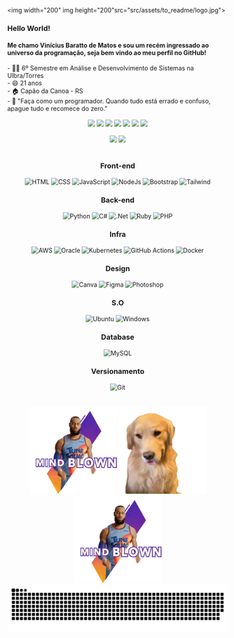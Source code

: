   <img width="200" img height="200"src="src/assets/to_readme/logo.jpg">
### Hello World!
#### Me chamo Vinícius Baratto de Matos e sou um recém ingressado ao universo da programação, seja bem vindo ao meu perfil no GitHub!

<div>
- 👩‍💻 6º Semestre em Análise e Desenvolvimento de Sistemas na Ulbra/Torres<br>
- 😄 21 anos<br>
- 🏠 Capão da Canoa - RS<br>
- 📖 "Faça como um programador. Quando tudo está errado e confuso, apague tudo e recomece do zero."
</div>

<br>

<div align="center">
  <a href ="mailto:vinibmatos@rede.ulbra.br?subject=Ol%C3%A1!"><img src="https://img.shields.io/badge/Gmail-D14836?style=for-the-badge&logo=gmail&logoColor=white" target="_blank"></a>
  <a href ="https://www.facebook.com/M4tszZ/"><img src="https://img.shields.io/badge/Facebook-1877F2?style=for-the-badge&logo=facebook&logoColor=white" target="_blank"></a>
  <a href ="https://www.instagram.com/_matszz/"><img src="https://img.shields.io/badge/Instagram-E4405F?style=for-the-badge&logo=instagram&logoColor=white" target="_blank"></a>
  <a href ="https://wa.me/5551989544006"><img src="https://img.shields.io/badge/WhatsApp-25D366?style=for-the-badge&logo=whatsapp&logoColor=white" target="_blank"></a>
  <a href ="https://t.me/ViniMat0s"><img src="https://img.shields.io/badge/Telegram-2CA5E0?style=for-the-badge&logo=telegram&logoColor=white" target="_blank"></a>
  <a href ="https://github.com/ViniciusMat0s"><img src="https://img.shields.io/badge/GitHub-100000?style=for-the-badge&logo=github&logoColor=white" target="_blank"></a>
  <a href ="https://www.linkedin.com/in/vinícius-matos-57845325a/"><img src="https://img.shields.io/badge/LinkedIn-0077B5?style=for-the-badge&logo=linkedin&logoColor=white" target="_blank"></a>
</div>

<br>

<div align="center">
    <img height="180em" src="https://github-readme-stats.vercel.app/api?username=viniciusmat0s&show_icons=true&theme=dark&include_all_commits=true&count_private=true"/>
    <img height="130em" src="https://github-readme-stats.vercel.app/api/top-langs/?username=viniciusmat0s&layout=compact&langs_count=16&theme=dark"/>
</div>

<div align="center"><br/>
  <div>
    <h3>Front-end</h3>
      <img align="center" alt="HTML" src="https://img.shields.io/badge/HTML-239120?style=for-the-badge&logo=html5&logoColor=white">
      <img align="center" alt="CSS" src="https://img.shields.io/badge/CSS-239120?&style=for-the-badge&logo=css3&logoColor=white">
      <img align="center" alt="JavaScript" src="https://img.shields.io/badge/javascript-%23323330.svg?style=for-the-badge&logo=javascript&logoColor=%23F7DF1E">
      <img align="center" alt="NodeJs" src="https://img.shields.io/badge/node.js-6DA55F?style=for-the-badge&logo=node.js&logoColor=white)">
      <img align="center" alt="Bootstrap" src="https://img.shields.io/badge/bootstrap-%238511FA.svg?style=for-the-badge&logo=bootstrap&logoColor=white">
      <img align="center" alt="Tailwind" src="https://img.shields.io/badge/tailwindcss-%2338B2AC.svg?style=for-the-badge&logo=tailwind-css&logoColor=white">
  </div>
  <div>
    <h3>Back-end</h3>
      <img align="center" alt="Python" src="https://img.shields.io/badge/Python-14354C?style=for-the-badge&logo=python&logoColor=white">
      <img align="center" alt="C#" src="https://img.shields.io/badge/c%23-%23239120.svg?style=for-the-badge&logo=c-sharp&logoColor=white">
      <img align="center" alt=".Net" src="https://img.shields.io/badge/.NET-5C2D91?style=for-the-badge&logo=.net&logoColor=white)">
      <img align="center" alt="Ruby" src="https://img.shields.io/badge/ruby-%23CC342D.svg?style=for-the-badge&logo=ruby&logoColor=white">
      <img align="center" alt="PHP" src="https://img.shields.io/badge/php-%23777BB4.svg?style=for-the-badge&logo=php&logoColor=white">
  </div>
  <div>
    <h3>Infra</h3>
      <img align="center" alt="AWS" src="https://img.shields.io/badge/AWS-%23FF9900.svg?style=for-the-badge&logo=amazon-aws&logoColor=white">
      <img align="center" alt="Oracle" src="https://img.shields.io/badge/Oracle-F80000?style=for-the-badge&logo=oracle&logoColor=white">
      <img align="center" alt="Kubernetes" src="https://img.shields.io/badge/kubernetes-%23326ce5.svg?style=for-the-badge&logo=kubernetes&logoColor=white">
      <img align="center" alt="GitHub Actions" src="https://img.shields.io/badge/github%20actions-%232671E5.svg?style=for-the-badge&logo=githubactions&logoColor=white">
      <img align="center" alt="Docker" src="https://img.shields.io/badge/docker-%230db7ed.svg?style=for-the-badge&logo=docker&logoColor=white">
  </div>
  <div>
    <h3>Design</h3>
      <img align="center" alt="Canva" src="https://img.shields.io/badge/Canva-%2300C4CC.svg?style=for-the-badge&logo=Canva&logoColor=white">
      <img align="center" alt="Figma" src="https://img.shields.io/badge/figma-%23F24E1E.svg?style=for-the-badge&logo=figma&logoColor=white">
      <img align="center" alt="Photoshop" src="https://img.shields.io/badge/adobe%20photoshop-%2331A8FF.svg?style=for-the-badge&logo=adobe%20photoshop&logoColor=white">
  </div>
    <div>
      <h3>S.O</h3>
      <img align="center" alt="Ubuntu" src="https://img.shields.io/badge/Ubuntu-E95420?style=for-the-badge&logo=ubuntu&logoColor=white">
      <img align="center" alt="Windows" src="https://img.shields.io/badge/Windows-0078D6?style=for-the-badge&logo=windows&logoColor=white">
    </div>
  <div>
    <h3>Database</h3>
      <img align="center" alt="MySQL" src="https://img.shields.io/badge/mysql-4479A1.svg?style=for-the-badge&logo=mysql&logoColor=white">
  </div>
  <div>
    <h3>Versionamento</h3>
      <img align="center" alt="Git" src="https://img.shields.io/badge/git-%23F05033.svg?style=for-the-badge&logo=git&logoColor=white">
  </div>
  
 <br>
  <br>
  
 <div align="center">
  <img width="200" img height="200"src="src/assets/to_readme/lebroon.gif">
  <img width="200" img height="200"src="src/assets/to_readme/golden.gif">
  <img width="200" img height="200"src="src/assets/to_readme/lebroon.gif">
</div>

<picture align="center">
  <source media="(prefers-color-scheme: dark)" srcset="https://raw.githubusercontent.com/mari4souza/mari4souza/output/github-contribution-grid-snake-dark.svg">
  <source media="(prefers-color-scheme: light)" srcset="https://raw.githubusercontent.com/mari4souza/mari4souza/output/github-contribution-grid-snake-dark.svg">
  <img align="center" alt="github contribution grid snake animation" src="https://raw.githubusercontent.com/mari4souza/mari4souza/output/github-contribution-grid-snake.svg">
</picture>
